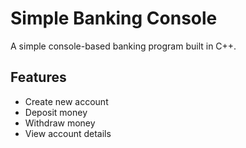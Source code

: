 # Simple Banking Console
A simple console-based banking program built in C++.
## Features
- Create new account
- Deposit money
- Withdraw money
- View account details

